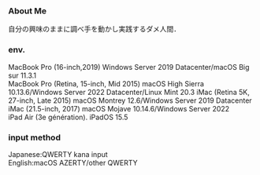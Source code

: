 ### About Me
自分の興味のままに調べ手を動かし実践するダメ人間．

### env.
MacBook Pro (16-inch,2019) Windows Server 2019 Datacenter/macOS Big sur 11.3.1<br>
MacBook Pro (Retina, 15-inch, Mid 2015) macOS High Sierra 10.13.6/Windows Server 2022 Datacenter/Linux Mint 20.3
iMac (Retina 5K, 27-inch, Late 2015) macOS Montrey 12.6/Windows Server 2019 Datacenter<br>
iMac (21.5-inch, 2017) macOS Mojave 10.14.6/Windows Server 2022<br>
iPad Air (3e génération). iPadOS 15.5<br>

### input method
Japanese:QWERTY kana input<br>
English:macOS AZERTY/other QWERTY 
